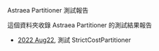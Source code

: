 Astraea Partitioner 測試報告

這個資料夾收錄 Astraea Partitioner 的測試結果報告

* [2022 Aug22](./StrictCostDispatcher_1.md), 測試 StrictCostPartitioner

